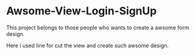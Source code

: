 # Awsome-View-Login-SignUp

This project belongs to those people who wants to create a awsome form design.

Here i used line for cut the view and create such awsome design.
